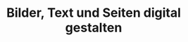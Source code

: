 ﻿---
title: Bilder, Text und Seiten digital gestalten 
lehrende: Haubenthal, Clarissa
einrichtung: Ruhr-Universität Bochum
stadt: Bochum
studiengang: Archäologische Wissenschaften, Optionalbereich
lv-typ: Übung
link: https://www.ruhr-uni-bochum.de/archaeologie/index.html.de
zielgruppe:
  - BA
  
inhalte:
  - Software und Tools
  - Visualisierung
  - Bildbearbeitung
---
 
